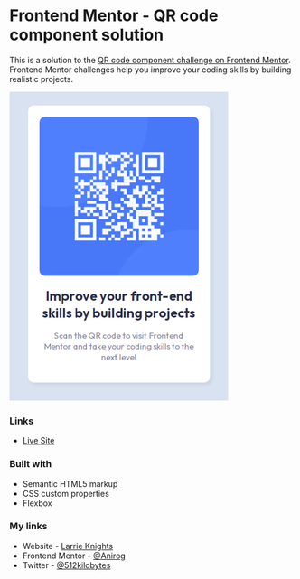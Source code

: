 # Frontend Mentor - QR code component solution

This is a solution to the [QR code component challenge on Frontend Mentor](https://www.frontendmentor.io/challenges/qr-code-component-iux_sIO_H). Frontend Mentor challenges help you improve your coding skills by building realistic projects.

![](./screenshot.png)

### Links

- [Live Site](https://anirog.github.io/fem-qr-code-component/)

### Built with

- Semantic HTML5 markup
- CSS custom properties
- Flexbox

### My links

- Website - [Larrie Knights](https://larrieknights.com)
- Frontend Mentor - [@Anirog](https://www.frontendmentor.io/profile/Anirog)
- Twitter - [@512kilobytes](https://www.twitter.com/512kilobytes)
